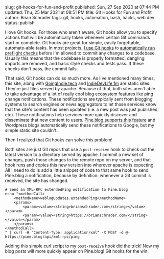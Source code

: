 slug: git-hooks-for-fun-and-profit
published: Sun, 27 Sep 2020 at 07:44 PM
updated: Thu, 25 Mar 2021 at 08:51 PM
title: Git Hooks for Fun and Profit
author: Brian Schrader
tags: git, hooks, automation, bash, hacks, web dev
status: publish

I love Git hooks. For those who aren't aware, Git hooks allow you to specify actions that will be automatically taken whenever certain Git commands start or complete. Git hooks are great for simple, easily forgettable, automate-able tasks. In most projects, [I use Git hooks][2] to [automatically run preflight checks][1] before I'm allowed to commit any changes to a codebase. Usually this means that the codebase is properly formatted, dangling imports are removed, and basic style checks and tests pass. If these checks don't pass, the commit fails.

That said, Git hooks can do so much more. As I've mentioned many times, this site, along with [GoingIndie.tech][3] and [IndieDevLife.fm][5] are static sites. They're just files served by apache. Because of that, both sites aren't able to take advantage of a lot of really cool blog ecosystem features like ping change notifications. These notifications are typically sent from blogging systems to search engines or news aggregators to let those services know that the site's content has been updated (i.e. a new post was just published, etc). These notifications help services more quickly discover and disseminate that new content to users. [Pine.blog supports this feature][4] and Wordpress blogs automatically send these notifications to Google, but my simple static site couldn't.

Then I realized that Git hooks can solve this problem!

Both sites are just Git repos that use a `post-receive` hook to check out the latest version to a directory served by apache. I commit a new set of changes, push those changes to the remote repo on my server, and that hook runs and copies this new version into wherever apache is expecting. All I need to do is add a little snippet of code to that same hook to send Pine.blog a notification, because by definition: whenever a Git commit is received, the site has changed.

    # Send an XML-RPC extendedPing notification to Pine.blog
    echo "<methodCall>
        <methodName>weblogUpdates.extendedPing</methodName>
        <params>
            <param><value><string>brianschrader.com</string></value></param>
            <param><value><string>https://brianschrader.com/</string></value></param>
        </params>
    </methodCall>
    " | curl -H "Content-Type: application/xml" -X POST -d @-         https://pine.blog/api/xml-rpc/ping

Adding this simple curl script to my `post-receive` hook did the trick! Now my blog posts will more quickly appear on Pine.blog! Git hooks for the win.


[1]: https://gist.github.com/Sonictherocketman/b196995f768eda4411e0771e9c509237
[2]: /archive/remembering-things-is-hard/
[3]: //goingindie.tech/
[4]: https://pine.blog/kb/add_external_blog#ping
[5]: http://indiedevlife.fm
